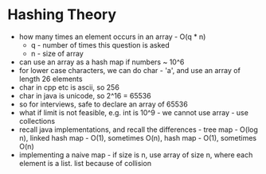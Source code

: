 # Hashing Theory

- how many times an element occurs in an array - O(q * n) 
  - q -  number of times this question is asked
  - n - size of array
- can use an array as a hash map if numbers ~ 10^6
- for lower case characters,  we can do char - 'a', and use an array of length 26 elements
- char in cpp etc is ascii, so 256
- char in java is unicode, so 2^16 = 65536
- so for interviews, safe to declare an array of 65536
- what if limit is not feasible, e.g. int is 10^9 - we cannot use array - use collections
- recall java implementations, and recall the differences - tree map - O(log n), linked hash map - O(1), sometimes O(n), hash map - O(1), sometimes O(n)
- implementing a naive map - if size is n, use array of size n, where each element is a list. list because of collision
